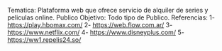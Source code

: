 Tematica: Plataforma web que ofrece servicio de alquiler de series y peliculas online. 
Publico Objetivo: Todo tipo de Publico.
Referencias: 
1- https://play.hbomax.com/
2- https://web.flow.com.ar/
3- https://www.netflix.com/
4- https://www.disneyplus.com/
5- https://ww1.repelis24.so/
